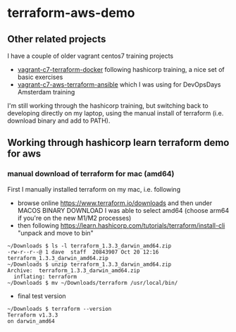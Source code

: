 # terraform-aws-demo

## Other related projects

I have a couple of older vagrant centos7 training projects
* [vagrant-c7-terraform-docker](https://github.com/dgapitts/vagrant-c7-terraform-docker) following hashicorp training, a nice set of basic exercises 
* [vagrant-c7-aws-terraform-ansible](https://github.com/dgapitts/vagrant-c7-aws-terraform-ansible) which I was using for DevOpsDays Amsterdam training

I'm still working through the hashicorp training, but switching back to developing directly on my laptop, using the manual install of terraform (i.e. download binary and add to PATH).

## Working through hashicorp learn terraform demo for aws

### manual download of terraform for mac (amd64)

First I manually installed terraform on my mac, i.e. following 
* browse online https://www.terraform.io/downloads and then under MACOS BINARY DOWNLOAD I was able to select amd64 (choose arm64 if you're on the new M1/M2 processes)
* then following  https://learn.hashicorp.com/tutorials/terraform/install-cli "unpack and move to bin"

```
~/Downloads $ ls -l terraform_1.3.3_darwin_amd64.zip
-rw-r--r--@ 1 dave  staff  20843907 Oct 20 12:16 terraform_1.3.3_darwin_amd64.zip
~/Downloads $ unzip terraform_1.3.3_darwin_amd64.zip
Archive:  terraform_1.3.3_darwin_amd64.zip
  inflating: terraform
~/Downloads $ mv ~/Downloads/terraform /usr/local/bin/
```
* final test version
```
~/Downloads $ terraform --version
Terraform v1.3.3
on darwin_amd64
```
